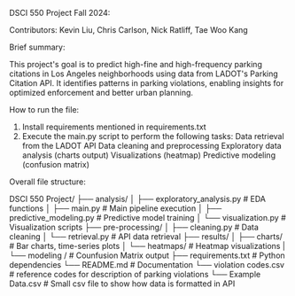 DSCI 550 Project Fall 2024:

Contributors:
Kevin Liu, Chris Carlson, Nick Ratliff, Tae Woo Kang

Brief summary:

This project's goal is to predict high-fine and high-frequency parking citations in Los Angeles neighborhoods using data from LADOT's Parking Citation API. 
It identifies patterns in parking violations, enabling insights for optimized enforcement and better urban planning.

How to run the file:

1. Install requirements mentioned in requirements.txt
2. Execute the main.py script to perform the following tasks:
    Data retrieval from the LADOT API
    Data cleaning and preprocessing
    Exploratory data analysis (charts output)
    Visualizations (heatmap)
    Predictive modeling (confusion matrix)

Overall file structure:

DSCI 550 Project/
├── analysis/
│   ├── exploratory_analysis.py  # EDA functions
│   ├── main.py                  # Main pipeline execution
│   ├── predictive_modeling.py   # Predictive model training
│   └── visualization.py         # Visualization scripts
├── pre-processing/
│   ├── cleaning.py              # Data cleaning
│   └── retrieval.py             # API data retrieval
├── results/
│   ├── charts/                  # Bar charts, time-series plots
│   └── heatmaps/                # Heatmap visualizations
|   └── modeling /               # Counfusion Matrix output
├── requirements.txt             # Python dependencies
└── README.md                    # Documentation
└── violation codes.csv          # reference codes for description of parking violations
└── Example Data.csv             # Small csv file to show how data is formatted in API